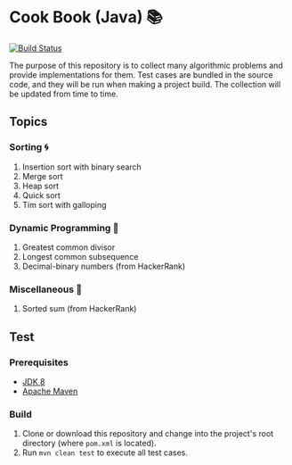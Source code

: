 # Cook Book (Java) :books:
[![Build Status](https://travis-ci.org/Kairn/cook-book-java.svg?branch=master)](https://travis-ci.org/Kairn/cook-book-java)

The purpose of this repository is to collect many algorithmic problems and provide implementations for them. Test cases are bundled in the source code, and they will be run when making a project build. The collection will be updated from time to time.

## Topics
### Sorting :cyclone:
1. Insertion sort with binary search
2. Merge sort
3. Heap sort
4. Quick sort
5. Tim sort with galloping

### Dynamic Programming :rocket:
1. Greatest common divisor
2. Longest common subsequence
3. Decimal-binary numbers (from HackerRank)

### Miscellaneous :balloon:
1. Sorted sum (from HackerRank)

## Test
### Prerequisites
* [JDK 8](https://www.oracle.com/technetwork/java/javase/downloads/jdk8-downloads-2133151.html)
* [Apache Maven](https://maven.apache.org/download.cgi)

### Build
1. Clone or download this repository and change into the project's root directory (where `pom.xml` is located).
2. Run `mvn clean test` to execute all test cases.